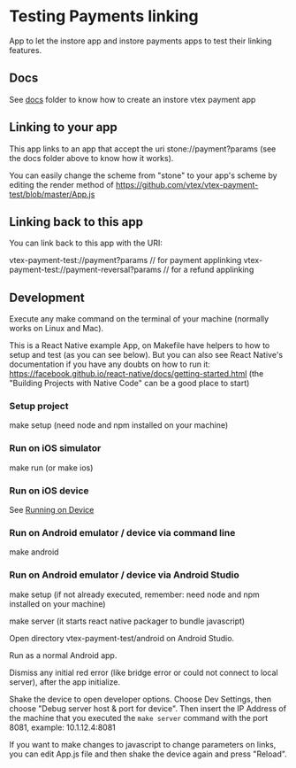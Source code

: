 # Testing Payments linking

App to let the instore app and instore payments apps to test their linking features.

## Docs

See [docs](https://github.com/vtex/vtex-payment-test/blob/master/docs/) folder to know how to create an instore vtex payment app

## Linking to your app

This app links to an app that accept the uri stone://payment?params (see the docs folder above to know how it works).

You can easily change the scheme from "stone" to your app's scheme by editing the render method of https://github.com/vtex/vtex-payment-test/blob/master/App.js

## Linking back to this app

You can link back to this app with the URI:

vtex-payment-test://payment?params // for payment applinking
vtex-payment-test://payment-reversal?params // for a refund applinking

## Development

Execute any make command on the terminal of your machine (normally works on Linux and Mac).

This is a React Native example App, on Makefile have helpers to how to setup and test (as you can see below). But you can also see React Native's documentation if you have any doubts on how to run it: https://facebook.github.io/react-native/docs/getting-started.html (the "Building Projects with Native Code" can be a good place to start)

### Setup project

make setup (need node and npm installed on your machine)

### Run on iOS simulator

make run (or make ios)

### Run on iOS device

See [Running on Device](http://facebook.github.io/react-native/docs/running-on-device.html)

### Run on Android emulator / device via command line

make android

### Run on Android emulator / device via Android Studio

make setup (if not already executed, remember: need node and npm installed on your machine)

make server (it starts react native packager to bundle javascript)

Open directory vtex-payment-test/android on Android Studio.

Run as a normal Android app.

Dismiss any initial red error (like bridge error or could not connect to local server), after the app initialize.

Shake the device to open developer options.
Choose Dev Settings, then choose "Debug server host & port for device".
Then insert the IP Address of the machine that you executed the `make server` command with the port 8081, example: 10.1.12.4:8081

If you want to make changes to javascript to change parameters on links, you can edit App.js file and then shake the device again and press "Reload".
